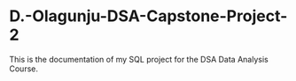 # D.-Olagunju-DSA-Capstone-Project-2
This is the documentation of my SQL project for the DSA Data Analysis Course.
